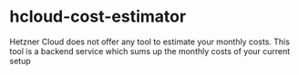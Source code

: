 # hcloud-cost-estimator

Hetzner Cloud does not offer any tool to estimate your monthly costs.
This tool is a backend service which sums up the monthly costs of your current setup
